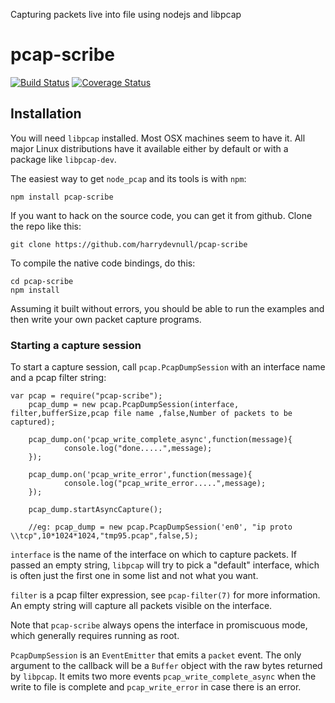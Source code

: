 
Capturing packets live into file using nodejs and libpcap

pcap-scribe
================


[![Build Status](https://travis-ci.org/harrydevnull/pcap-scribe.svg?branch=master)](https://travis-ci.org/harrydevnull/pcap-scribe)
[![Coverage Status](https://coveralls.io/repos/github/harrydevnull/pcap-scribe/badge.svg?branch=master)](https://coveralls.io/github/harrydevnull/pcap-scribe?branch=master)

## Installation

You will need `libpcap` installed.  Most OSX machines seem to have it.  All major Linux distributions have it available
either by default or with a package like `libpcap-dev`.

The easiest way to get `node_pcap` and its tools is with `npm`:

    npm install pcap-scribe

If you want to hack on the source code, you can get it from github.  Clone the repo like this:

    git clone https://github.com/harrydevnull/pcap-scribe

To compile the native code bindings, do this:

    cd pcap-scribe
    npm install 

Assuming it built without errors, you should be able to run the examples and then write your own packet
capture programs.

### Starting a capture session

To start a capture session, call `pcap.PcapDumpSession` with an interface name and a pcap filter string:

    var pcap = require("pcap-scribe"); 
        pcap_dump = new pcap.PcapDumpSession(interface, filter,bufferSize,pcap file name ,false,Number of packets to be captured);
        
        pcap_dump.on('pcap_write_complete_async',function(message){
                console.log("done.....",message);
        });

        pcap_dump.on('pcap_write_error',function(message){
                console.log("pcap_write_error.....",message);
        });

        pcap_dump.startAsyncCapture();

        //eg: pcap_dump = new pcap.PcapDumpSession('en0', "ip proto \\tcp",10*1024*1024,"tmp95.pcap",false,5);


`interface` is the name of the interface on which to capture packets.  If passed an empty string, `libpcap`
will try to pick a "default" interface, which is often just the first one in some list and not what you want.

`filter` is a pcap filter expression, see `pcap-filter(7)` for more information.  An empty string will capture
all packets visible on the interface.

Note that `pcap-scribe` always opens the interface in promiscuous mode, which generally requires running as root.

`PcapDumpSession` is an `EventEmitter` that emits a `packet` event.  The only argument to the callback will be a
`Buffer` object with the raw bytes returned by `libpcap`.
It emits two more events `pcap_write_complete_async` when the write to file is complete
and `pcap_write_error` in case there is an error.



